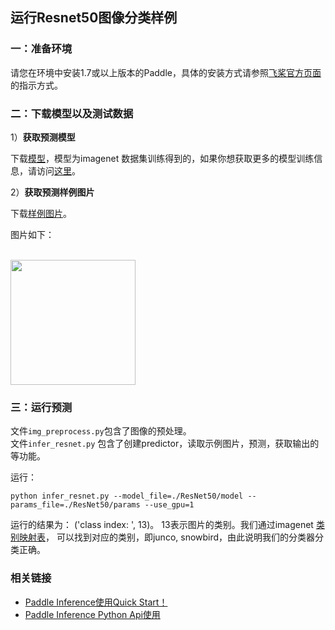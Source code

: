 ## 运行Resnet50图像分类样例


### 一：准备环境

请您在环境中安装1.7或以上版本的Paddle，具体的安装方式请参照[飞桨官方页面](https://www.paddlepaddle.org.cn/)的指示方式。


### 二：下载模型以及测试数据


1）**获取预测模型**

下载[模型](https://paddle-inference-dist.bj.bcebos.com/inference_demo/python/resnet50/ResNet50.tar.gz)，模型为imagenet 数据集训练得到的，如果你想获取更多的模型训练信息，请访问[这里](https://github.com/PaddlePaddle/models/tree/develop/PaddleCV/image_classification)。


2）**获取预测样例图片**

下载[样例图片](https://paddle-inference-dist.bj.bcebos.com/inference_demo/python/resnet50/ILSVRC2012_val_00000247.jpeg)。

图片如下：
<p align="left">
    <br>
<img src='https://paddle-inference-dist.bj.bcebos.com/inference_demo/python/resnet50/ILSVRC2012_val_00000247.jpeg' width = "200" height = "200">
    <br>
<p>


### 三：运行预测

文件`img_preprocess.py`包含了图像的预处理。  
文件`infer_resnet.py` 包含了创建predictor，读取示例图片，预测，获取输出的等功能。

运行：
```
python infer_resnet.py --model_file=./ResNet50/model --params_file=./ResNet50/params --use_gpu=1
```

运行的结果为： ('class index: ', 13)。
13表示图片的类别。我们通过imagenet [类别映射表](https://gist.github.com/yrevar/942d3a0ac09ec9e5eb3a)， 可以找到对应的类别，即junco, snowbird，由此说明我们的分类器分类正确。

### 相关链接
- [Paddle Inference使用Quick Start！]()
- [Paddle Inference Python Api使用]()
